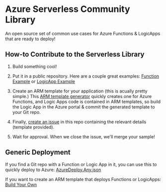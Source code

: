# Azure Serverless Community Library
An open source set of common use cases for Azure Functions & LogicApps that are ready to deploy!


## How-to Contribute to the Serverless Library

1) Build something cool! 

2) Put it in a public repository. Here are a couple great examples: [Function Example](https://github.com/jefking/fl-image-resize) or [LogicApp Example](https://github.com/Azure/azure-quickstart-templates/tree/master/101-logic-app-create)

2) Create an ARM template for your application (this is acually pretty simple.) This [ARM template generator](http://functionlibrary.azurewebsites.net/build.htm) quickly creates one for Azure Functions,  and Logic Apps code is contained in ARM templates, so build the Logic App in the Azure portal & commit the generated template to your Git repo.

3) Finally, [create an issue](https://github.com/Azure/FunctionLibrary/issues/new) in this repo containing the relevant details (template provided).

4) Wait for approval. When we close the issue, we'll merge your sample!


## Generic Deployment

If you find a Git repo with a Function or Logic App in it, you can use this to quickly deploy to Azure: [AzureDeploy.Any.json](https://github.com/jefking/FunctionLibrary/blob/master/azuredeploy.any.json)

If you want to create an ARM template that deploys Functions or LogicApps: 
[Build Your Own](http://functionlibrary.azurewebsites.net/build.htm)
